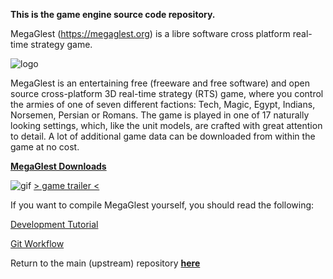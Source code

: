 **This is the game engine source code repository.**

MegaGlest (https://megaglest.org) is a libre software cross
platform real-time strategy game.

![logo](https://megaglest.org/assets/logo.png)

MegaGlest is an entertaining free (freeware and free software)
and open source cross-platform 3D real-time strategy (RTS) game,
where you control the armies of one of seven different factions:
Tech, Magic, Egypt, Indians, Norsemen, Persian or Romans. The
game is played in one of 17 naturally looking settings, which,
like the unit models, are crafted with great attention to
detail. A lot of additional game data can be downloaded from
within the game at no cost.

[**MegaGlest Downloads**](https://megaglest.org/download.html)

![gif](https://megaglest.org/uploads/images/screenshots/game_screens.gif)
[> game trailer <](https://downloads.megaglest.org/videos/megaglest_game_trailer_lq.webm)

If you want to compile MegaGlest yourself, you should read the following:

[Development Tutorial](https://docs.megaglest.org/MG/Development)

[Git Workflow](https://github.com/MegaGlest/megaglest-source/wiki/Git-How-To)



Return to the main (upstream) repository [**here**](https://github.com/MegaGlest/megaglest-source)
